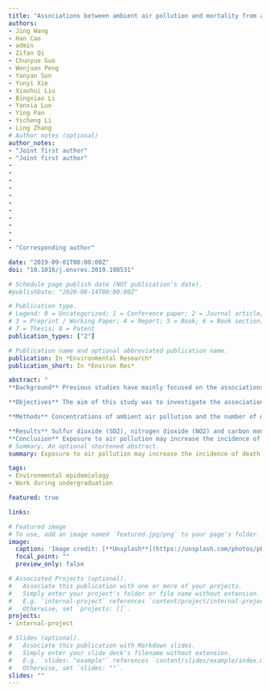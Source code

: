 ```yaml
---
title: "Associations between ambient air pollution and mortality from all causes, pneumonia, and congenital heart diseases among children aged under 5 years in Beijing, China: A population-based time series study"
authors:
- Jing Wang
- Han Cao
- admin
- Zifan Qi
- Chunyue Guo
- Wenjuan Peng
- Yanyan Sun
- Yunyi Xie
- Xiaohui Liu
- Bingxiao Li
- Yanxia Luo
- Ying Pan
- Yicheng Li
- Ling Zhang
# Author notes (optional)
author_notes:
- "Joint first author"
- "Joint first author"
- 
- 
-
-
-
-
-
-
-
-
-
- "Corresponding author"

date: "2019-09-01T00:00:00Z"
doi: "10.1016/j.envres.2019.108531"

# Schedule page publish date (NOT publication's date).
#publishDate: "2020-08-14T00:00:00Z"

# Publication type.
# Legend: 0 = Uncategorized; 1 = Conference paper; 2 = Journal article;
# 3 = Preprint / Working Paper; 4 = Report; 5 = Book; 6 = Book section;
# 7 = Thesis; 8 = Patent
publication_types: ["2"]

# Publication name and optional abbreviated publication name.
publication: In *Environmental Research*
publication_short: In *Environ Res*

abstract: "
**Background** Previous studies have mainly focused on the associations between particulate matters and infant mortality. However, evidence regarding the associations between gaseous pollutants and mortality among children aged <5 years remains sparse.

**Objectives** The aim of this study was to investigate the associations between ambient air pollution and death among children aged <5 years in Beijing, China, and explore the impact of age, gender and specific causes of death on these associations.

**Methods** Concentrations of ambient air pollution and the number of deaths among children aged <5 years in Beijing from January 2014 to September 2016 were extracted from authoritative electronic databases. The associations were estimated for a single-month lag from the current month up to the previous 5 months (lag0-lag5) and moving averages of the current and previous months (lag01-lag05) using generalized additive Poisson regression (adjusted for time trends, season, meteorological variables and holidays). Subgroup analyses related to age, gender and specific diseases were performed. Two-pollutant models were used to evaluate the possible role of single pollutants.

**Results** Sulfur dioxide (SO2), nitrogen dioxide (NO2) and carbon monoxide (CO) demonstrated the strongest associations with death among children aged <5 years at lag0, and the estimates decreased or even turned negative with the increasing lag periods. For an interquartile range increase in SO2, NO2 and CO at lag0, the odds ratios (OR) were 1.332 (95% CI 1.152-1.539), 1.383 (95% CI 1.113-1.718) and 1.273 (95% CI 1.028-1.575). However, CO lost significance after adjusting for SO2 and NO2, and PM2.5 gained significance (OR 1.548, 95% CI 1.061-2.258) after adjusting for PM10. The ORs for SO2 and NO2 remained the most stable across all two-pollutant models. The associations for children aged 1-5 years were stronger than those reported for infants at lag0 but lower at the other lag months. The pollutant associations were stronger for congenital heart disease-related death than overall and pneumonia-related death. We did not find significant differences in terms of gender. 
**Conclusion** Exposure to air pollution may increase the incidence of death among children aged <5 years. SO2 and NO2 may be the most stable pollutants reflecting associations between air pollution and death, deserving further attention. Children with congenital heart diseases are more susceptible to air pollution. Therefore, it is urgent to implement the clean air targets established by WHO and reduce the exposure of children to air pollution."
# Summary. An optional shortened abstract.
summary: Exposure to air pollution may increase the incidence of death among children aged <5 years. SO2 and NO2 may be the most stable pollutants reflecting associations between air pollution and death, deserving further attention. 

tags:
- Environmental epidemiology
- Work during undergraduation 

featured: true

links:

# Featured image
# To use, add an image named `featured.jpg/png` to your page's folder. 
image:
  caption: 'Image credit: [**Unsplash**](https://unsplash.com/photos/pLCdAaMFLTE)'
  focal_point: ""
  preview_only: false

# Associated Projects (optional).
#   Associate this publication with one or more of your projects.
#   Simply enter your project's folder or file name without extension.
#   E.g. `internal-project` references `content/project/internal-project/index.md`.
#   Otherwise, set `projects: []`.
projects:
- internal-project

# Slides (optional).
#   Associate this publication with Markdown slides.
#   Simply enter your slide deck's filename without extension.
#   E.g. `slides: "example"` references `content/slides/example/index.md`.
#   Otherwise, set `slides: ""`.
slides: ""
---
```

